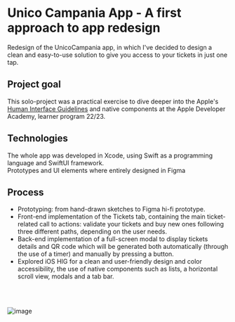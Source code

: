 <h1> Unico Campania App - A first approach to app redesign </h1>

Redesign of the UnicoCampania app, in which I've decided to design a clean and easy-to-use solution to give you access to your tickets in just one tap.

<h2> Project goal </h2>

This solo-project was a practical exercise to dive deeper into the Apple's [Human Interface Guidelines](https://developer.apple.com/design/human-interface-guidelines/guidelines/overview/) and native components at the Apple Developer Academy, learner program 22/23.

<h2> Technologies </h2>

The whole app was developed in Xcode, using Swift as a programming language and SwiftUI framework. <br>Prototypes and UI elements where entirely designed in Figma

<h2> Process </h2>

+ Prototyping: from hand-drawn sketches to Figma hi-fi prototype.
+ Front-end implementation of the Tickets tab, containing the main ticket-related call to actions: validate your tickets and buy new ones following three different paths, depending on the user needs.
+ Back-end implementation of a full-screen modal to display tickets details and QR code which will be generated both automatically (through the use of a timer) and manually by pressing a button.
+ Explored iOS HIG for a clean and user-friendly design and color accessibility, the use of native components such as lists, a horizontal scroll view, modals and a tab bar.
</br>
</br>

![image](https://user-images.githubusercontent.com/113616815/209338858-e3bb688f-05a1-42d2-b601-c08c375a3f41.png)





